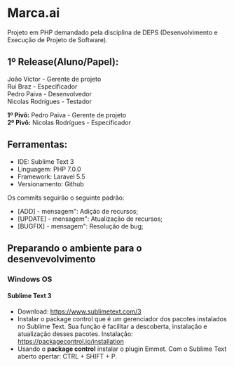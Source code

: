 # Marca.ai

Projeto em PHP demandado pela disciplina de DEPS (Desenvolvimento e Execução de Projeto de Software).

## 1º Release(Aluno/Papel):

João Victor - Gerente de projeto <br>
Rui Braz - Especificador <br>
Pedro Paiva - Desenvolvedor <br>
Nicolas Rodrígues - Testador <br>

**1º Pivô:** Pedro Paiva - Gerente de projeto <br>
**2º Pivô:** Nicolas Rodrígues - Especificador <br>

## Ferramentas:

* IDE: Sublime Text 3
* Linguagem: PHP 7.0.0
* Framework: Laravel 5.5
* Versionamento: Github

Os commits seguirão o seguinte padrão:
* [ADD] - mensagem": Adição de recursos;
* [UPDATE] - mensagem": Atualização de recursos;
* [BUGFIX] - mensagem": Resolução de bug;

## Preparando o ambiente para o desenvevolvimento

### Windows OS

#### Sublime Text 3

* Download: https://www.sublimetext.com/3
* Instalar o package control que é um gerenciador dos pacotes instalados no Sublime Text. Sua função é facilitar a descoberta, instalação e atualização desses pacotes. Instalação: https://packagecontrol.io/installation
* Usando o **package control** instalar o plugin Emmet. Com o Sublime Text aberto apertar: CTRL + SHIFT + P.
